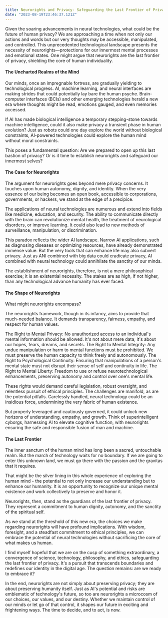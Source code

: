 ```yaml
---
title: Neurorights and Privacy- Safeguarding the Last Frontier of Privacy
date: "2023-08-19T23:46:37.121Z"
---
```


Given the soaring advancements in neural technologies, what could be the future of human privacy? We are approaching a time when not only our actions and words but our very thoughts may be accessible, manipulated, and controlled. This unprecedented technological landscape presents the necessity of neurorights—protections for our innermost mental processes and emotional states. One might argue that neurorights are the last frontier of privacy, shielding the core of human individuality.



#### The Uncharted Realms of the Mind


Our minds, once an impregnable fortress, are gradually yielding to technological progress. AI, machine learning, and neural interfaces are making strides that could potentially lay bare the human psyche. Brain-computer interfaces (BCIs) and other emerging technologies herald a new era where thoughts might be read, emotions gauged, and even memories accessed.

If AI has made biological intelligence a temporary stepping-stone towards machine intelligence, could it also make privacy a transient phase in human evolution? Just as robots could one day explore the world without biological constraints, AI-powered technologies could explore the human mind without moral constraints.

This poses a fundamental question: Are we prepared to open up this last bastion of privacy? Or is it time to establish neurorights and safeguard our innermost selves?



#### The Case for Neurorights



The argument for neurorights goes beyond mere privacy concerns. It touches upon human autonomy, dignity, and identity. When the very essence of our being becomes an open book, accessible to corporations, governments, or hackers, we stand at the edge of a precipice.

The applications of neural technologies are numerous and extend into fields like medicine, education, and security. The ability to communicate directly with the brain can revolutionize mental health, the treatment of neurological disorders, or improve learning. It could also lead to new methods of surveillance, manipulation, or discrimination.



This paradox reflects the wider AI landscape. Narrow AI applications, such as diagnosing diseases or optimizing resources, have already demonstrated immense value. But the very tools that can enhance life may also subvert privacy. Just as ANI combined with big data could eradicate privacy, AI combined with neural technology could annihilate the sanctity of our minds.

The establishment of neurorights, therefore, is not a mere philosophical exercise; it is an existential necessity. The stakes are as high, if not higher, than any technological advance humanity has ever faced.



#### The Shape of Neurorights


What might neurorights encompass?

The neurorights framework, though in its infancy, aims to provide that much-needed balance. It demands transparency, fairness, empathy, and respect for human values.

The Right to Mental Privacy: No unauthorized access to an individual's mental information should be allowed. It's not about mere data; it's about our hopes, fears, dreams, and secrets. The Right to Mental Integrity: Any undue manipulation or harm to mental functions must be prohibited. We must preserve the human capacity to think freely and autonomously. The Right to Psychological Continuity: Ensuring that manipulations of a person's mental state must not disrupt their sense of self and continuity in life. The Right to Mental Liberty: Freedom to use or refuse neurotechnological enhancements, preserving autonomy and control over one's mental life.

These rights would demand careful legislation, robust oversight, and relentless pursuit of ethical principles. The challenges are manifold, as are the potential pitfalls. Carelessly handled, neural technology could be an insidious force, undermining the very fabric of human existence.

But properly leveraged and cautiously governed, it could unlock new horizons of understanding, empathy, and growth. Think of superintelligent cyborgs, harnessing AI to elevate cognitive function, with neurorights ensuring the safe and responsible fusion of man and machine.



#### The Last Frontier


The inner sanctum of the human mind has long been a sacred, untouchable realm. But the march of technology waits for no boundary. If we are going to enter this unknown land, we must go there with the passion and the gravitas that it requires.

That might be the silver lining in this whole experience of exploring the human mind - the potential to not only increase our understanding but to enhance our humanity. It is an opportunity to recognize our unique mental existence and work collectively to preserve and honor it.

Neurorights, then, stand as the guardians of the last frontier of privacy. They represent a commitment to human dignity, autonomy, and the sanctity of the spiritual self.

As we stand at the threshold of this new era, the choices we make regarding neurorights will have profound implications. With wisdom, foresight, and a steadfast commitment to ethical principles, we can embrace the potential of neural technologies without sacrificing the core of what makes us human.

I find myself hopeful that we are on the cusp of something extraordinary, a convergence of science, technology, philosophy, and ethics, safeguarding the last frontier of privacy. It's a pursuit that transcends boundaries and redefines our identity in the digital age. The question remains: are we ready to embrace it?

In the end, neurorights are not simply about preserving privacy; they are about preserving humanity itself. Just as AI's potential and risks are emblematic of technology's future, so too are neurorights a microcosm of our choices, our values, and our destiny. Whether we maintain control of our minds or let go of that control, it shapes our future in exciting and frightening ways. The time to decide, and to act, is now.
